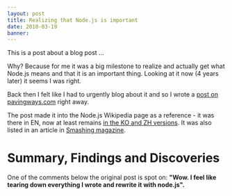 ```yaml
---
layout: post
title: Realizing that Node.js is important
date: 2010-03-19
banner: 
---
```


This is a post about a blog post ...

Why? Because for me it was a big milestone to realize and actually get what Node.js means and that it is an important thing.
Looking at it now (4 years later) it seems I was right.

Back then I felt like I had to urgently blog about it and so I wrote a [post on pavingways.com][pwpost] right away.

The post made it into the Node.js Wikipedia page as a reference - it was there in EN, now at least remains [in the KO and ZH versions][wikipedia].
It was also listed in an article in [Smashing magazine][smashing].


# Summary, Findings and Discoveries

One of the comments below the original post is spot on: 
**"Wow. I feel like tearing down everything I wrote and rewrite it with node.js".**


[pwpost]: http://www.pavingways.com/nodejs-node-is-important-introduction_1618.html
[wikipedia]: http://ko.wikipedia.org/w/index.php?title=Node.js
[smashing]: http://coding.smashingmagazine.com/2011/09/16/useful-node-js-tools-tutorials-and-resources/